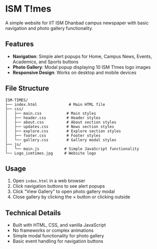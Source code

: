 # ISM T!mes 

A simple website for IIT ISM Dhanbad campus newspaper with basic navigation and photo gallery functionality.

## Features

- **Navigation**: Simple alert popups for Home, Campus News, Events, Academics, and Sports buttons
- **Photo Gallery**: Modal popup displaying 10 ISM T!mes logo images
- **Responsive Design**: Works on desktop and mobile devices

## File Structure

```
ISM-TIMES/
├── index.html              # Main HTML file
├── css/
│   ├── main.css           # Main styles
│   ├── header.css         # Header styles
│   ├── about.css          # About section styles
│   ├── updates.css        # News section styles
│   ├── explore.css        # Explore section styles
│   ├── footer.css         # Footer styles
│   └── gallery.css        # Gallery modal styles
├── js/
│   └── main.js           # Simple JavaScript functionality
└── Logo_ismtimes.jpg     # Website logo
```

## Usage

1. Open `index.html` in a web browser
2. Click navigation buttons to see alert popups
3. Click "View Gallery" to open photo gallery modal
4. Close gallery by clicking the × button or clicking outside

## Technical Details

- Built with HTML, CSS, and vanilla JavaScript
- No frameworks or complex animations
- Simple modal functionality for photo gallery
- Basic event handling for navigation buttons
